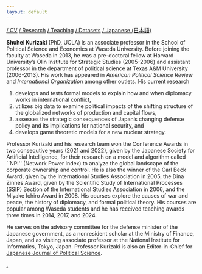 ```yaml
---
layout: default
---
```


[/ CV](https://www.dropbox.com/scl/fi/jhus532e3r914euxvokpm/kurizaki-cv.pdf) [/ Research](http://www.f.waseda.jp/kurizaki/research.html) [/ Teaching](./teaching-j.md) [/ Datasets](http://www.f.waseda.jp/kurizaki/data.html) [/ Japanese (日本語)](https://skurizaki.github.io/jpn/)

**Shuhei Kurizaki** (PhD, UCLA) is an associate professor in the School of Political Science and Economics at Waseda University. Before joining the faculty at Waseda in 2013, he was a pre-doctoral fellow at Harvard University’s Olin Institute for Strategic Studies (2005-2006) and assistant professor in the department of political science at Texas A&M University (2006-2013). His work has appeared in <i>American Political Science Review</i> and <i>International Organization</i> among other outlets. His current research
 1. develops and tests formal models to explain how and when diplomacy works in international conflict,
 2. utilizes big data to examine political impacts of the shifting structure of the globalized networks of production and capital flows,
 3. assesses the strategic consequences of Japan’s changing defense policy and its implications for national security, and
 4. develops game theoretic models for a new nuclear strategy.

Professor Kurizaki and his research team won the Conference Awards in two consequtive years (2021 and 2022), given by the Japanese Society for Artificial Intelligence, for their research on a model and algorithm called ``NPI'' (Network Power Index) to analyze the global landscape of the corporate ownership and control.  He is also the winner of the Carl Beck Award, given by the International Studies Association in 2005, the Dina Zinnes Award, given by the Scientific Study of International Processes (SSIP) Section of the International Studies Association in 2006, and the Miyake Ichiro Award in 2008. His courses explore the causes of war and peace, the history of diplomacy, and formal political theory. His courses are popular among Waseda students and he has received teaching awards three times in 2014, 2017, and 2024.

He serves on the advisory committee for the defense minister of the Japanese government, as a nonresident scholar at the Ministry of Finance, Japan, and as visiting associate professor at the National Institute for Informatics, Tokyo, Japan.  Professor Kurizaki is also an Editor-in-Chief for [Japanese Journal of Political Science](https://www.cambridge.org/core/journals/japanese-journal-of-political-science).



[.](./project.html)
